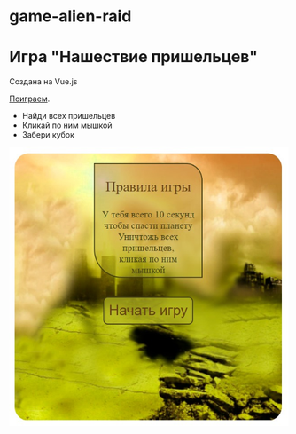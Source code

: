 # game-alien-raid

# Игра "Нашествие пришельцев"

Создана на Vue.js

 [Поиграем](https://gamealienraid.netlify.app/).
 
* Найди всех пришельцев
* Кликай по ним мышкой
* Забери кубок
  
![game-alien-raid](https://github.com/dianaveselkina/game-alien-raid/blob/master/game-alien-raid-start.jpg)
